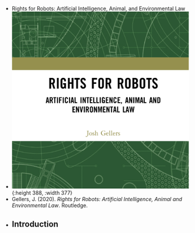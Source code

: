 - Rights for Robots: Artificial Intelligence, Animal, and Environmental Law
- ![exqQA0ECRPaxkaVfwDeo_9780367211745.png](../assets/exqQA0ECRPaxkaVfwDeo_9780367211745_1677703897439_0.png){:height 388, :width 377}
- Gellers, J. (2020). *Rights for Robots: Artificial Intelligence, Animal and Environmental Law*. Routledge.
- Introduction
	-